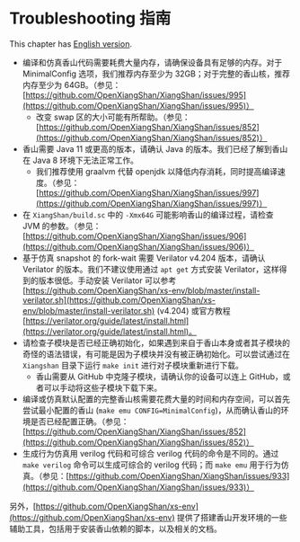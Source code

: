 Troubleshooting 指南
================

This chapter has [English version](./troubleshoot.md).

* 编译和仿真香山代码需要耗费大量内存，请确保设备具有足够的内存。对于 MinimalConfig 选项，我们推荐内存至少为 32GB；对于完整的香山核，推荐内存至少为 64GB。（参见：[https://github.com/OpenXiangShan/XiangShan/issues/995](https://github.com/OpenXiangShan/XiangShan/issues/995)）
    * 改变 swap 区的大小可能有所帮助。（参见：[https://github.com/OpenXiangShan/XiangShan/issues/852](https://github.com/OpenXiangShan/XiangShan/issues/852)）
* 香山需要 Java 11 或更高的版本，请确认 Java 的版本。我们已经了解到香山在 Java 8 环境下无法正常工作。
    * 我们推荐使用 graalvm 代替 openjdk 以降低内存消耗，同时提高编译速度。（参见：[https://github.com/OpenXiangShan/XiangShan/issues/997](https://github.com/OpenXiangShan/XiangShan/issues/997)）
* 在 `XiangShan/build.sc` 中的 `-Xmx64G` 可能影响香山的编译过程，请检查 JVM 的参数。（参见：[https://github.com/OpenXiangShan/XiangShan/issues/906](https://github.com/OpenXiangShan/XiangShan/issues/906)）
* 基于仿真 snapshot 的 fork-wait 需要 Verilator v4.204 版本，请确认 Verilator 的版本。我们不建议使用通过 `apt get` 方式安装 Verilator，这样得到的版本很低。手动安装 Verilator 可以参考 [https://github.com/OpenXiangShan/xs-env/blob/master/install-verilator.sh](https://github.com/OpenXiangShan/xs-env/blob/master/install-verilator.sh) (v4.204) 或官方教程 [https://verilator.org/guide/latest/install.html](https://verilator.org/guide/latest/install.html)。
* 请检查子模块是否已经正确初始化，如果遇到来自于香山本身或者其子模块的奇怪的语法错误，有可能是因为子模块并没有被正确初始化。可以尝试通过在 `Xiangshan` 目录下运行 `make init` 进行对子模块重新进行下载。
    * 香山需要从 GitHub 中克隆子模块，请确认你的设备可以连上 GitHub，或者可以手动将这些子模块下载下来。
* 编译或仿真默认配置的完整香山核需要花费大量的时间和内存空间，可以首先尝试最小配置的香山 (`make emu CONFIG=MinimalConfig`)，从而确认香山的环境是否已经配置正确。（参见：[https://github.com/OpenXiangShan/XiangShan/issues/852](https://github.com/OpenXiangShan/XiangShan/issues/852)）
* 生成行为仿真用 verilog 代码和可综合 verilog 代码的命令是不同的。通过 `make verilog` 命令可以生成可综合的 verilog 代码；而 `make emu` 用于行为仿真。（参见：[https://github.com/OpenXiangShan/XiangShan/issues/933](https://github.com/OpenXiangShan/XiangShan/issues/933)）

另外，[https://github.com/OpenXiangShan/xs-env](https://github.com/OpenXiangShan/xs-env) 提供了搭建香山开发环境的一些辅助工具，包括用于安装香山依赖的脚本，以及相关的文档。